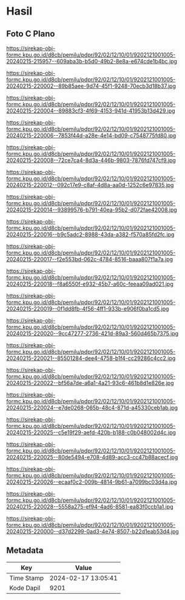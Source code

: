 # Hasil

## Foto C Plano

https://sirekap-obj-formc.kpu.go.id/d8cb/pemilu/pdpr/92/02/12/10/01/9202121001005-20240215-215957--609aba3b-b5d0-49b2-8e8a-e674cde1b4bc.jpg

https://sirekap-obj-formc.kpu.go.id/d8cb/pemilu/pdpr/92/02/12/10/01/9202121001005-20240215-220002--89b85aee-9d74-45f1-9248-70ecb3d18b37.jpg

https://sirekap-obj-formc.kpu.go.id/d8cb/pemilu/pdpr/92/02/12/10/01/9202121001005-20240215-220004--89883cf3-4f69-4153-941d-41953b13d429.jpg

https://sirekap-obj-formc.kpu.go.id/d8cb/pemilu/pdpr/92/02/12/10/01/9202121001005-20240215-220006--7853f44d-a28e-4e14-bd09-c7548775fd80.jpg

https://sirekap-obj-formc.kpu.go.id/d8cb/pemilu/pdpr/92/02/12/10/01/9202121001005-20240215-220008--72ce7ca4-8d3a-446b-9803-7876fd747cf9.jpg

https://sirekap-obj-formc.kpu.go.id/d8cb/pemilu/pdpr/92/02/12/10/01/9202121001005-20240215-220012--092c17e9-c8af-4d8a-aa0d-1252c6e97835.jpg

https://sirekap-obj-formc.kpu.go.id/d8cb/pemilu/pdpr/92/02/12/10/01/9202121001005-20240215-220014--93899576-b791-40ea-95b2-d072fae42008.jpg

https://sirekap-obj-formc.kpu.go.id/d8cb/pemilu/pdpr/92/02/12/10/01/9202121001005-20240215-220016--b9c5adc2-8988-43da-a382-f570a85fd2fc.jpg

https://sirekap-obj-formc.kpu.go.id/d8cb/pemilu/pdpr/92/02/12/10/01/9202121001005-20240215-220017--f2e553bd-062c-4784-8516-baaa807f1a7a.jpg

https://sirekap-obj-formc.kpu.go.id/d8cb/pemilu/pdpr/92/02/12/10/01/9202121001005-20240215-220018--f8a6550f-e932-45b7-a60c-feeaa09ad021.jpg

https://sirekap-obj-formc.kpu.go.id/d8cb/pemilu/pdpr/92/02/12/10/01/9202121001005-20240215-220019--0f1dd8fb-4f56-4ff1-933b-e906f0ba1cd5.jpg

https://sirekap-obj-formc.kpu.go.id/d8cb/pemilu/pdpr/92/02/12/10/01/9202121001005-20240215-220020--9cc47277-2736-421d-89a3-560d465b7375.jpg

https://sirekap-obj-formc.kpu.go.id/d8cb/pemilu/pdpr/92/02/12/10/01/9202121001005-20240215-220021--85501284-dee4-4758-b1f4-cc29286c4cc2.jpg

https://sirekap-obj-formc.kpu.go.id/d8cb/pemilu/pdpr/92/02/12/10/01/9202121001005-20240215-220022--bf56a7de-a6a1-4a21-93c6-461b8d1e826e.jpg

https://sirekap-obj-formc.kpu.go.id/d8cb/pemilu/pdpr/92/02/12/10/01/9202121001005-20240215-220024--e7de0268-065b-48c4-871d-a45330ceb1ab.jpg

https://sirekap-obj-formc.kpu.go.id/d8cb/pemilu/pdpr/92/02/12/10/01/9202121001005-20240215-220025--c5e19f29-aefd-420b-b188-c0b048002d4c.jpg

https://sirekap-obj-formc.kpu.go.id/d8cb/pemilu/pdpr/92/02/12/10/01/9202121001005-20240215-220025--80de5494-e708-4d89-acc3-cc47b88acecf.jpg

https://sirekap-obj-formc.kpu.go.id/d8cb/pemilu/pdpr/92/02/12/10/01/9202121001005-20240215-220026--ecaaf0c2-009b-4814-9b61-a7099bc03d4a.jpg

https://sirekap-obj-formc.kpu.go.id/d8cb/pemilu/pdpr/92/02/12/10/01/9202121001005-20240215-220028--5558a275-ef94-4ad6-8581-ea83f0ccb1a1.jpg

https://sirekap-obj-formc.kpu.go.id/d8cb/pemilu/pdpr/92/02/12/10/01/9202121001005-20240215-220000--d37d2299-0ad3-4e74-8507-b22d1eab53d4.jpg


## Metadata

| Key        | Value               |
| ---------- | ------------------- |
| Time Stamp | 2024-02-17 13:05:41 |
| Kode Dapil | 9201                |



